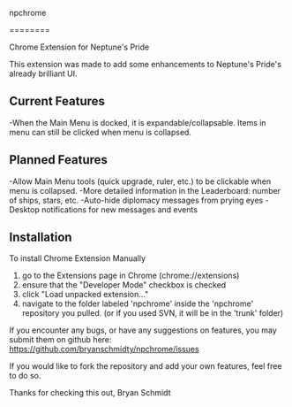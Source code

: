 npchrome

========



Chrome Extension for Neptune's Pride



This extension was made to add some enhancements to Neptune's Pride's already brilliant UI.

Current Features
---------------------
-When the Main Menu is docked, it is expandable/collapsable.  Items in menu can still be clicked when menu is collapsed.

Planned Features
---------------------
-Allow Main Menu tools (quick upgrade, ruler, etc.) to be clickable when menu is collapsed.
-More detailed information in the Leaderboard: number of ships, stars, etc.
-Auto-hide diplomacy messages from prying eyes
-Desktop notifications for new messages and events

Installation
---------------------
To install Chrome Extension Manually
1) go to the Extensions page in Chrome (chrome://extensions)
2) ensure that the "Developer Mode" checkbox is checked
3) click "Load unpacked extension..."
4) navigate to the folder labeled 'npchrome' inside the 'npchrome' repository you pulled. (or if you used SVN, it will be in the 'trunk' folder)

If you encounter any bugs, or have any suggestions on features, you may submit them on github here: https://github.com/bryanschmidty/npchrome/issues

If you would like to fork the repository and add your own features, feel free to do so.

Thanks for checking this out,
Bryan Schmidt
